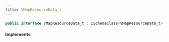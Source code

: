 ```yaml
---
title: VMapResourceData_t
---
```


```csharp
public interface VMapResourceData_t : ISchemaClass<VMapResourceData_t>, ISchemaField, ISchemaClass, INativeHandle
```

#### Implements

